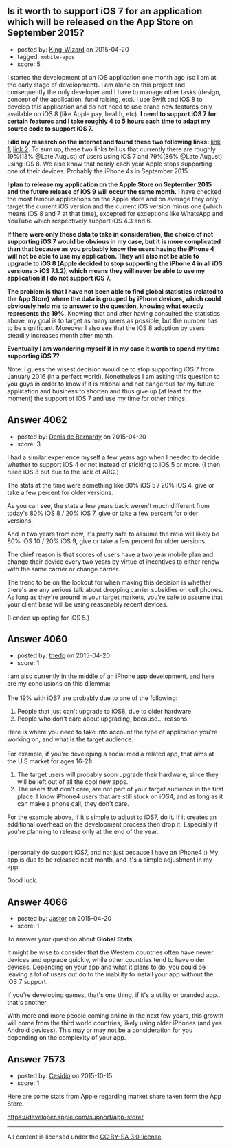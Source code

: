 ## Is it worth to support iOS 7 for an application which will be released on the App Store on September 2015?

- posted by: [King-Wizard](https://stackexchange.com/users/1123041/king-wizard) on 2015-04-20
- tagged: `mobile-apps`
- score: 5

I started the development of an iOS application one month ago (so I am at the early stage of development). I am alone on this project and consequently the only developer and I have to manage other tasks (design, concept of the application, fund raising, etc). I use Swift and iOS 8 to develop this application and do not need to use brand new features only available on iOS 8 (like Apple pay, health, etc). **I need to support iOS 7 for certain features and I take roughly 4 to 5 hours each time to adapt my source code to support iOS 7.**

**I did my research on the internet and found these two following links:** [link 1][1], [link 2][2]. To sum up, these two links tell us that currently there are roughly 19%(13% @Late August) of users using iOS 7 and 79%(86% @Late August) using iOS 8. We also know that nearly each year Apple stops supporting one of their devices. Probably the iPhone 4s in September 2015.

**I plan to release my application on the Apple Store on September 2015 and the future release of iOS 9 will occur the same month.** I have checked the most famous applications on the Apple store and on average they only target the current iOS version and the current iOS version minus one (which means iOS 8 and 7 at that time), excepted for exceptions like WhatsApp and YouTube which respectively support iOS 4.3 and 6. 

**If there were only these data to take in consideration, the choice of not supporting iOS 7 would be obvious in my case, but it is more complicated than that because as you probably know the users having the iPhone 4 will not be able to use my application. They will also not be able to upgrade to iOS 8 (Apple decided to stop supporting the iPhone 4 in all iOS versions > iOS 7.1.2), which means they will never be able to use my application if I do not support iOS 7.** 

**The problem is that I have not been able to find global statistics (related to the App Store) where the data is grouped by iPhone devices, which could obviously help me to answer to the question, knowing what exactly represents the 19%.** Knowing that and after having consulted the statistics above, my goal is to target as many users as possible, but the number has to be significant. Moreover I also see that the iOS 8 adoption by users steadily increases month after month.

**Eventually I am wondering myself if in my case it worth to spend my time supporting iOS 7?**

Note: I guess the wisest decision would be to stop supporting iOS 7 from January 2016 (in a perfect world). Nonetheless I am asking this question to you guys in order to know if it is rational and not dangerous for my future application and business to shorten and thus give up (at least for the moment) the support of iOS 7 and use my time for other things.

  [1]: https://developer.apple.com/support/appstore/
  [2]: http://david-smith.org/iosversionstats/


## Answer 4062

- posted by: [Denis de Bernardy](https://stackexchange.com/users/182468/denis-de-bernardy) on 2015-04-20
- score: 3

I had a similar experience myself a few years ago when I needed to decide whether to support iOS 4 or not instead of sticking to iOS 5 or more. (I then ruled iOS 3 out due to the lack of ARC.)

The stats at the time were something like 80% iOS 5 / 20% iOS 4, give or take a few percent for older versions.

As you can see, the stats a few years back weren't much different from today's 80% iOS 8 / 20% iOS 7, give or take a few percent for older versions.

And in two years from now, it's pretty safe to assume the ratio will likely be 80% iOS 10 / 20% iOS 9, give or take a few percent for older versions.

The chief reason is that scores of users have a two year mobile plan and change their device every two years by virtue of incentives to either renew with the same carrier or change carrier.

The trend to be on the lookout for when making this decision is whether there's are any serious talk about dropping carrier subsidies on cell phones. As long as they're around in your target markets, you're safe to assume that your client base will be using reasonably recent devices.

(I ended up opting for iOS 5.)


## Answer 4060

- posted by: [thedp](https://stackexchange.com/users/57959/thedp) on 2015-04-20
- score: 1

I am also currently in the middle of an iPhone app development, and here are my conclusions on this dilemma: 
<br/><br/>
The 19% with iOS7 are probably due to one of the following:

 1. People that just can't upgrade to iOS8, due to older hardware.
 2. People who don't care about upgrading, because... reasons.

Here is where you need to take into account the type of application you're working on, and what is the target audience.<br/><br/>
For example, if you're developing a social media related app, that aims at the U.S market for ages 16-21:

 1. The target users will probably soon upgrade their hardware, since they will be left out of all the cool new apps.
 2. The users that don't care, are not part of your target audience in the first place. I know iPhone4 users that are still stuck on iOS4, and as long as it can make a phone call, they don't care.

For the example above, if it's simple to adjust to iOS7, do it. If it creates an additional overhead on the development process then drop it. Especially if you're planning to release only at the end of the year.<br/><br/>

I personally do support iOS7, and not just because I have an iPhone4 :)
My app is due to be released next month, and it's a simple adjustment in my app.

Good luck.


## Answer 4066

- posted by: [Jastor](https://stackexchange.com/users/6160898/jastor) on 2015-04-20
- score: 1

To answer your question about **Global Stats** 

It might be wise to consider that the Western countries often have newer devices and upgrade quickly, while other countries tend to have older devices. Depending on your app and what it plans to do, you could be leaving a lot of users out do to the inability to install your app without the iOS 7 support. 

If you're developing games, that's one thing, if it's a utility or branded app.. that's another.

With more and more people coming online in the next few years, this growth will come from the third world countries, likely using older iPhones (and yes Android devices). This may or may not be a consideration for you depending on the complexity of your app.


## Answer 7573

- posted by: [Cesidio](https://stackexchange.com/users/1732434/cesidio) on 2015-10-15
- score: 1

Here are some stats from Apple regarding market share taken form the App Store.

https://developer.apple.com/support/app-store/



---

All content is licensed under the [CC BY-SA 3.0 license](https://creativecommons.org/licenses/by-sa/3.0/).

